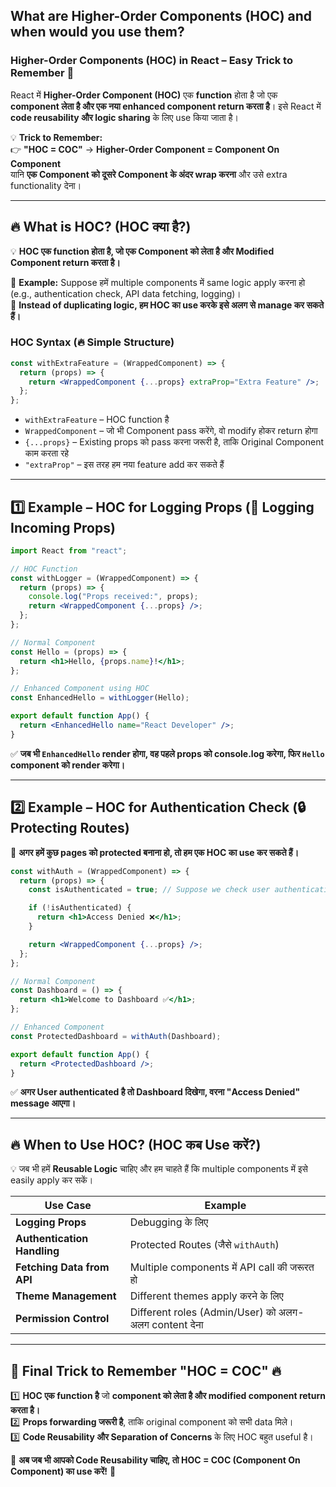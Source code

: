 ## What are Higher-Order Components (HOC) and when would you use them?

### **Higher-Order Components (HOC) in React – Easy Trick to Remember 🚀**  

React में **Higher-Order Component (HOC)** एक **function** होता है जो एक **component लेता है और एक नया enhanced component return करता है**। इसे React में **code reusability और logic sharing** के लिए use किया जाता है।  

💡 **Trick to Remember:**  
👉 **"HOC = COC"** → **Higher-Order Component = Component On Component**  
यानि **एक Component को दूसरे Component के अंदर wrap करना** और उसे extra functionality देना।  

---

## **🔥 What is HOC? (HOC क्या है?)**  
💡 **HOC एक function होता है, जो एक Component को लेता है और Modified Component return करता है।**  

📌 **Example:** Suppose हमें multiple components में same logic apply करना हो (e.g., authentication check, API data fetching, logging)।  
🚀 **Instead of duplicating logic, हम HOC का use करके इसे अलग से manage कर सकते हैं।**  

### **HOC Syntax (🔥 Simple Structure)**  
```jsx
const withExtraFeature = (WrappedComponent) => {
  return (props) => {
    return <WrappedComponent {...props} extraProp="Extra Feature" />;
  };
};
```
- `withExtraFeature` – HOC function है  
- `WrappedComponent` – जो भी Component pass करेंगे, वो modify होकर return होगा  
- `{...props}` – Existing props को pass करना जरूरी है, ताकि Original Component काम करता रहे  
- `"extraProp"` – इस तरह हम नया feature add कर सकते हैं  

---

## **1️⃣ Example – HOC for Logging Props (🎯 Logging Incoming Props)**  

```jsx
import React from "react";

// HOC Function
const withLogger = (WrappedComponent) => {
  return (props) => {
    console.log("Props received:", props);
    return <WrappedComponent {...props} />;
  };
};

// Normal Component
const Hello = (props) => {
  return <h1>Hello, {props.name}!</h1>;
};

// Enhanced Component using HOC
const EnhancedHello = withLogger(Hello);

export default function App() {
  return <EnhancedHello name="React Developer" />;
}
```
✅ **जब भी `EnhancedHello` render होगा, वह पहले props को console.log करेगा, फिर `Hello` component को render करेगा।**  

---

## **2️⃣ Example – HOC for Authentication Check (🔒 Protecting Routes)**  
📌 **अगर हमें कुछ pages को protected बनाना हो, तो हम एक HOC का use कर सकते हैं।**  

```jsx
const withAuth = (WrappedComponent) => {
  return (props) => {
    const isAuthenticated = true; // Suppose we check user authentication here

    if (!isAuthenticated) {
      return <h1>Access Denied ❌</h1>;
    }

    return <WrappedComponent {...props} />;
  };
};

// Normal Component
const Dashboard = () => {
  return <h1>Welcome to Dashboard ✅</h1>;
};

// Enhanced Component
const ProtectedDashboard = withAuth(Dashboard);

export default function App() {
  return <ProtectedDashboard />;
}
```
✅ **अगर User authenticated है तो Dashboard दिखेगा, वरना "Access Denied" message आएगा।**  

---

## **🔥 When to Use HOC? (HOC कब Use करें?)**  
💡 जब भी हमें **Reusable Logic** चाहिए और हम चाहते हैं कि multiple components में इसे easily apply कर सकें।  

| **Use Case** | **Example** |
|-------------|------------|
| **Logging Props** | Debugging के लिए |
| **Authentication Handling** | Protected Routes (जैसे `withAuth`) |
| **Fetching Data from API** | Multiple components में API call की जरूरत हो |
| **Theme Management** | Different themes apply करने के लिए |
| **Permission Control** | Different roles (Admin/User) को अलग-अलग content देना |

---

## **🚀 Final Trick to Remember "HOC = COC" 🔥**  
1️⃣ **HOC एक function है** जो **component को लेता है और modified component return करता है।**  
2️⃣ **Props forwarding जरूरी है**, ताकि original component को सभी data मिले।  
3️⃣ **Code Reusability और Separation of Concerns** के लिए HOC बहुत useful है।  

🎯 **अब जब भी आपको Code Reusability चाहिए, तो HOC = COC (Component On Component) का use करें!** 🚀